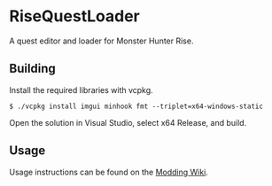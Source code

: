 # RiseQuestLoader

A quest editor and loader for Monster Hunter Rise.

## Building
Install the required libraries with vcpkg.
```
$ ./vcpkg install imgui minhook fmt --triplet=x64-windows-static
```

Open the solution in Visual Studio, select x64 Release, and build.

## Usage
Usage instructions can be found on the [Modding Wiki](https://github.com/mhvuze/MonsterHunterRiseModding/wiki/Custom-Quest-Editing).
